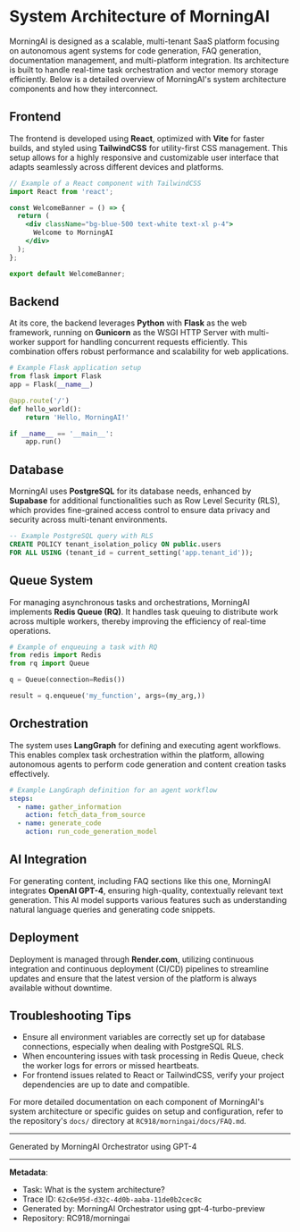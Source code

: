 # System Architecture of MorningAI

MorningAI is designed as a scalable, multi-tenant SaaS platform focusing on autonomous agent systems for code generation, FAQ generation, documentation management, and multi-platform integration. Its architecture is built to handle real-time task orchestration and vector memory storage efficiently. Below is a detailed overview of MorningAI's system architecture components and how they interconnect.

## Frontend

The frontend is developed using **React**, optimized with **Vite** for faster builds, and styled using **TailwindCSS** for utility-first CSS management. This setup allows for a highly responsive and customizable user interface that adapts seamlessly across different devices and platforms.

```jsx
// Example of a React component with TailwindCSS
import React from 'react';

const WelcomeBanner = () => {
  return (
    <div className="bg-blue-500 text-white text-xl p-4">
      Welcome to MorningAI
    </div>
  );
};

export default WelcomeBanner;
```

## Backend

At its core, the backend leverages **Python** with **Flask** as the web framework, running on **Gunicorn** as the WSGI HTTP Server with multi-worker support for handling concurrent requests efficiently. This combination offers robust performance and scalability for web applications.

```python
# Example Flask application setup
from flask import Flask
app = Flask(__name__)

@app.route('/')
def hello_world():
    return 'Hello, MorningAI!'

if __name__ == '__main__':
    app.run()
```

## Database

MorningAI uses **PostgreSQL** for its database needs, enhanced by **Supabase** for additional functionalities such as Row Level Security (RLS), which provides fine-grained access control to ensure data privacy and security across multi-tenant environments.

```sql
-- Example PostgreSQL query with RLS
CREATE POLICY tenant_isolation_policy ON public.users
FOR ALL USING (tenant_id = current_setting('app.tenant_id'));
```

## Queue System

For managing asynchronous tasks and orchestrations, MorningAI implements **Redis Queue (RQ)**. It handles task queuing to distribute work across multiple workers, thereby improving the efficiency of real-time operations.

```python
# Example of enqueuing a task with RQ
from redis import Redis
from rq import Queue

q = Queue(connection=Redis())

result = q.enqueue('my_function', args=(my_arg,))
```

## Orchestration

The system uses **LangGraph** for defining and executing agent workflows. This enables complex task orchestration within the platform, allowing autonomous agents to perform code generation and content creation tasks effectively.

```yaml
# Example LangGraph definition for an agent workflow
steps:
  - name: gather_information
    action: fetch_data_from_source
  - name: generate_code
    action: run_code_generation_model
```

## AI Integration

For generating content, including FAQ sections like this one, MorningAI integrates **OpenAI GPT-4**, ensuring high-quality, contextually relevant text generation. This AI model supports various features such as understanding natural language queries and generating code snippets.

## Deployment

Deployment is managed through **Render.com**, utilizing continuous integration and continuous deployment (CI/CD) pipelines to streamline updates and ensure that the latest version of the platform is always available without downtime.

## Troubleshooting Tips

- Ensure all environment variables are correctly set up for database connections, especially when dealing with PostgreSQL RLS.
- When encountering issues with task processing in Redis Queue, check the worker logs for errors or missed heartbeats.
- For frontend issues related to React or TailwindCSS, verify your project dependencies are up to date and compatible.

For more detailed documentation on each component of MorningAI's system architecture or specific guides on setup and configuration, refer to the repository's `docs/` directory at `RC918/morningai/docs/FAQ.md`.

---
Generated by MorningAI Orchestrator using GPT-4

---

**Metadata**:
- Task: What is the system architecture?
- Trace ID: `62c6e95d-d32c-4d0b-aaba-11de0b2cec8c`
- Generated by: MorningAI Orchestrator using gpt-4-turbo-preview
- Repository: RC918/morningai
